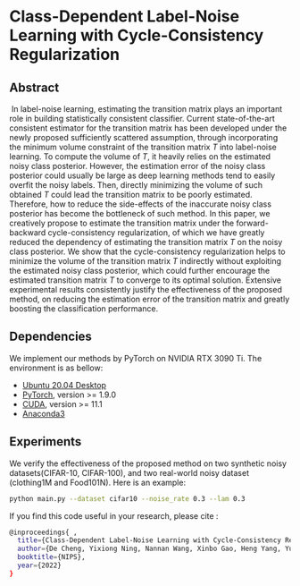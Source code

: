 # Class-Dependent Label-Noise Learning with Cycle-Consistency Regularization
## Abstract

​	In label-noise learning, estimating the transition matrix plays an important role in building statistically consistent classifier. Current state-of-the-art consistent estimator for the transition matrix has been developed under the newly proposed sufficiently scattered assumption, through incorporating the minimum volume constraint of the transition matrix $T$ into label-noise learning. To compute the volume of $T$, it heavily relies on the estimated noisy class posterior. However, the estimation error of the noisy class posterior could usually be large as deep learning methods tend to easily overfit the noisy labels. Then, directly minimizing the volume of such obtained $T$ could lead the transition matrix to be poorly estimated.  Therefore, how to reduce the side-effects of the inaccurate noisy class posterior has become the bottleneck of such method. In this paper, we creatively propose to estimate the transition matrix under the forward-backward cycle-consistency regularization, of which we have greatly reduced the dependency of estimating the transition matrix $T$ on the noisy class posterior. We show that the cycle-consistency regularization helps to minimize the volume of the transition matrix $T$ indirectly without exploiting the estimated noisy class posterior, which could further encourage the estimated transition matrix $T$ to converge to its optimal solution. Extensive experimental results consistently justify the effectiveness of the proposed method, on reducing the estimation error of the transition matrix and greatly boosting the classification performance.

## Dependencies
We implement our methods by PyTorch on NVIDIA RTX 3090 Ti. The environment is as bellow:
- [Ubuntu 20.04 Desktop](https://ubuntu.com/download)
- [PyTorch](https://PyTorch.org/), version >= 1.9.0
- [CUDA](https://developer.nvidia.com/cuda-downloads), version >= 11.1
- [Anaconda3](https://www.anaconda.com/)

## Experiments
We verify the effectiveness of the proposed method on two  synthetic noisy datasets(CIFAR-10, CIFAR-100), and two real-world noisy dataset (clothing1M and Food101N).    Here is an example: 

```bash
python main.py --dataset cifar10 --noise_rate 0.3 --lam 0.3
```

If you find this code useful in your research, please cite :

```bash
@inproceedings{ ,
  title={Class-Dependent Label-Noise Learning with Cycle-Consistency Regularization},
  author={De Cheng, Yixiong Ning, Nannan Wang, Xinbo Gao, Heng Yang, Yuxuan Du, Bo Han, Tongliang Liu},
  booktitle={NIPS},
  year={2022}
}
```
